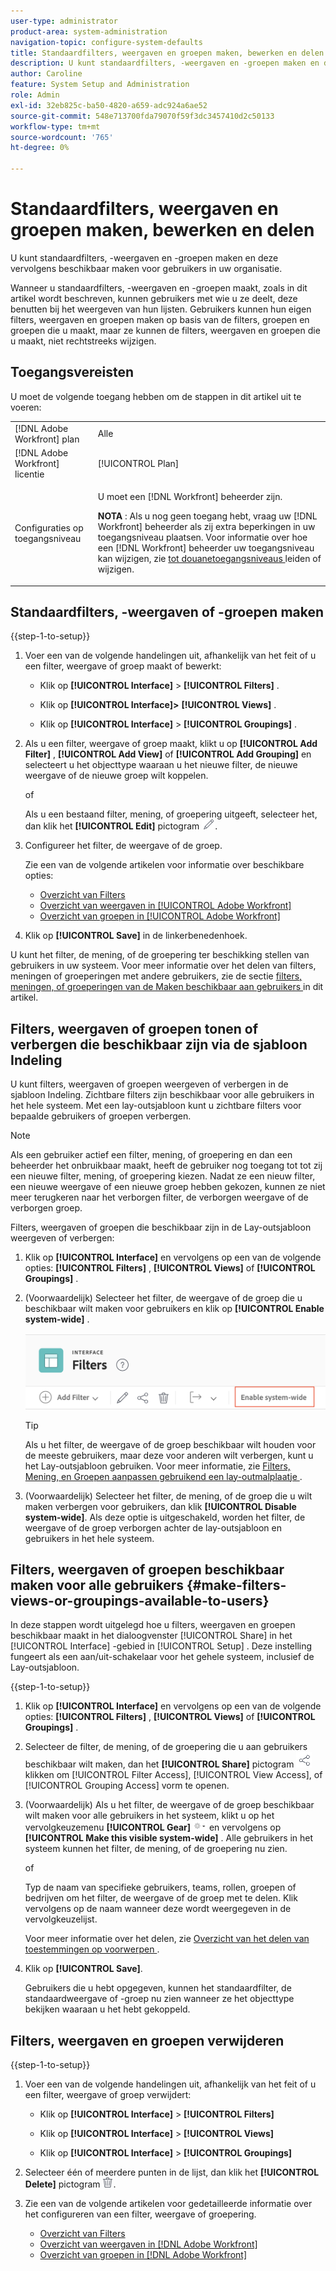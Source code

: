 ```yaml
---
user-type: administrator
product-area: system-administration
navigation-topic: configure-system-defaults
title: Standaardfilters, weergaven en groepen maken, bewerken en delen
description: U kunt standaardfilters, -weergaven en -groepen maken en deze vervolgens beschikbaar maken voor gebruikers in uw organisatie.
author: Caroline
feature: System Setup and Administration
role: Admin
exl-id: 32eb825c-ba50-4820-a659-adc924a6ae52
source-git-commit: 548e713700fda79070f59f3dc3457410d2c50133
workflow-type: tm+mt
source-wordcount: '765'
ht-degree: 0%

---
```


# Standaardfilters, weergaven en groepen maken, bewerken en delen

<!--
<p data-mc-conditions="QuicksilverOrClassic.Draft mode">***DON'T DELETE, DRAFT OR HIDE THIS ARTICLE. IT IS LINKED TO THE PRODUCT, THROUGH THE CONTEXT SENSITIVE HELP LINKS. **</p>
-->

U kunt standaardfilters, -weergaven en -groepen maken en deze vervolgens beschikbaar maken voor gebruikers in uw organisatie.

Wanneer u standaardfilters, -weergaven en -groepen maakt, zoals in dit artikel wordt beschreven, kunnen gebruikers met wie u ze deelt, deze benutten bij het weergeven van hun lijsten. Gebruikers kunnen hun eigen filters, weergaven en groepen maken op basis van de filters, groepen en groepen die u maakt, maar ze kunnen de filters, weergaven en groepen die u maakt, niet rechtstreeks wijzigen.

## Toegangsvereisten

U moet de volgende toegang hebben om de stappen in dit artikel uit te voeren:

<table style="table-layout:auto"> 
 <col> 
 <col> 
 <tbody> 
  <tr> 
   <td role="rowheader">[!DNL Adobe Workfront] plan</td> 
   <td>Alle</td> 
  </tr> 
  <tr> 
   <td role="rowheader">[!DNL Adobe Workfront] licentie</td> 
   <td>[!UICONTROL Plan]</td> 
  </tr> 
  <tr> 
   <td role="rowheader">Configuraties op toegangsniveau</td> 
   <td> <p>U moet een [!DNL Workfront] beheerder zijn.</p> <p><b> NOTA </b>: Als u nog geen toegang hebt, vraag uw [!DNL Workfront] beheerder als zij extra beperkingen in uw toegangsniveau plaatsen. Voor informatie over hoe een [!DNL Workfront] beheerder uw toegangsniveau kan wijzigen, zie <a href="../../../administration-and-setup/add-users/configure-and-grant-access/create-modify-access-levels.md" class="MCXref xref"> tot douanetoegangsniveaus </a> leiden of wijzigen.</p> </td> 
  </tr> 
 </tbody> 
</table>

## Standaardfilters, -weergaven of -groepen maken

{{step-1-to-setup}}

1. Voer een van de volgende handelingen uit, afhankelijk van het feit of u een filter, weergave of groep maakt of bewerkt:

   * Klik op **[!UICONTROL Interface]** > **[!UICONTROL Filters]** .

   * Klik op **[!UICONTROL Interface]>** **[!UICONTROL Views]** .

   * Klik op **[!UICONTROL Interface]** > **[!UICONTROL Groupings]** .

1. Als u een filter, weergave of groep maakt, klikt u op **[!UICONTROL Add Filter]** , **[!UICONTROL Add View]** of **[!UICONTROL Add Grouping]** en selecteert u het objecttype waaraan u het nieuwe filter, de nieuwe weergave of de nieuwe groep wilt koppelen.

   of

   Als u een bestaand filter, mening, of groepering uitgeeft, selecteer het, dan klik het **[!UICONTROL Edit]** pictogram ![ uitgeven pictogram ](assets/edit-icon.png).

1. Configureer het filter, de weergave of de groep.

   Zie een van de volgende artikelen voor informatie over beschikbare opties:

   * [ Overzicht van Filters ](../../../reports-and-dashboards/reports/reporting-elements/filters-overview.md)
   * [ Overzicht van weergaven in [!UICONTROL Adobe Workfront]](../../../reports-and-dashboards/reports/reporting-elements/views-overview.md)
   * [Overzicht van groepen in [!UICONTROL Adobe Workfront]](../../../reports-and-dashboards/reports/reporting-elements/groupings-overview.md)

1. Klik op **[!UICONTROL Save]** in de linkerbenedenhoek.

U kunt het filter, de mening, of de groepering ter beschikking stellen van gebruikers in uw systeem. Voor meer informatie over het delen van filters, meningen of groeperingen met andere gebruikers, zie de sectie [ filters, meningen, of groeperingen van de Maken beschikbaar aan gebruikers ](#make-filters-views-or-groupings-available-to-users) in dit artikel.


## Filters, weergaven of groepen tonen of verbergen die beschikbaar zijn via de sjabloon Indeling

U kunt filters, weergaven of groepen weergeven of verbergen in de sjabloon Indeling. Zichtbare filters zijn beschikbaar voor alle gebruikers in het hele systeem. Met een lay-outsjabloon kunt u zichtbare filters voor bepaalde gebruikers of groepen verbergen.

>[!NOTE]
>
>Als een gebruiker actief een filter, mening, of groepering en dan een beheerder het onbruikbaar maakt, heeft de gebruiker nog toegang tot tot zij een nieuwe filter, mening, of groepering kiezen. Nadat ze een nieuw filter, een nieuwe weergave of een nieuwe groep hebben gekozen, kunnen ze niet meer terugkeren naar het verborgen filter, de verborgen weergave of de verborgen groep.

Filters, weergaven of groepen die beschikbaar zijn in de Lay-outsjabloon weergeven of verbergen:

1. Klik op **[!UICONTROL Interface]** en vervolgens op een van de volgende opties: **[!UICONTROL Filters]** , **[!UICONTROL Views]** of **[!UICONTROL Groupings]** .

1. (Voorwaardelijk) Selecteer het filter, de weergave of de groep die u beschikbaar wilt maken voor gebruikers en klik op **[!UICONTROL Enable system-wide]** .

   ![](assets/enable-system-wide-fvg.png)

   >[!TIP]
   >
   >Als u het filter, de weergave of de groep beschikbaar wilt houden voor de meeste gebruikers, maar deze voor anderen wilt verbergen, kunt u het Lay-outsjabloon gebruiken. Voor meer informatie, zie [ Filters, Mening, en Groepen aanpassen gebruikend een lay-outmalplaatje ](/help/quicksilver/administration-and-setup/customize-workfront/use-layout-templates/customize-fvg-list-controls-layout-template.md).

1. (Voorwaardelijk) Selecteer het filter, de mening, of de groep die u wilt maken verbergen voor gebruikers, dan klik **[!UICONTROL Disable system-wide]**. Als deze optie is uitgeschakeld, worden het filter, de weergave of de groep verborgen achter de lay-outsjabloon en gebruikers in het hele systeem.


## Filters, weergaven of groepen beschikbaar maken voor alle gebruikers {#make-filters-views-or-groupings-available-to-users}

In deze stappen wordt uitgelegd hoe u filters, weergaven en groepen beschikbaar maakt in het dialoogvenster [!UICONTROL Share] in het [!UICONTROL Interface] -gebied in [!UICONTROL Setup] . Deze instelling fungeert als een aan/uit-schakelaar voor het gehele systeem, inclusief de Lay-outsjabloon.

{{step-1-to-setup}}

1. Klik op **[!UICONTROL Interface]** en vervolgens op een van de volgende opties: **[!UICONTROL Filters]** , **[!UICONTROL Views]** of **[!UICONTROL Groupings]** .

1. Selecteer de filter, de mening, of de groepering die u aan gebruikers beschikbaar wilt maken, dan het **[!UICONTROL Share]** pictogram ![ pictogram van het Aandeel ](assets/share-icon.png) klikken om [!UICONTROL Filter Access], [!UICONTROL View Access], of [!UICONTROL Grouping Access] vorm te openen.
1. (Voorwaardelijk) Als u het filter, de weergave of de groep beschikbaar wilt maken voor alle gebruikers in het systeem, klikt u op het vervolgkeuzemenu **[!UICONTROL Gear]** ![](assets/gear-menu-for-sharing-items.png) en vervolgens op **[!UICONTROL Make this visible system-wide]** . Alle gebruikers in het systeem kunnen het filter, de mening, of de groepering nu zien.

   of

   Typ de naam van specifieke gebruikers, teams, rollen, groepen of bedrijven om het filter, de weergave of de groep met te delen. Klik vervolgens op de naam wanneer deze wordt weergegeven in de vervolgkeuzelijst.

   Voor meer informatie over het delen, zie [ Overzicht van het delen van toestemmingen op voorwerpen ](../../../workfront-basics/grant-and-request-access-to-objects/sharing-permissions-on-objects-overview.md).

1. Klik op **[!UICONTROL Save]**.

   Gebruikers die u hebt opgegeven, kunnen het standaardfilter, de standaardweergave of -groep nu zien wanneer ze het objecttype bekijken waaraan u het hebt gekoppeld.

## Filters, weergaven en groepen verwijderen

{{step-1-to-setup}}

1. Voer een van de volgende handelingen uit, afhankelijk van het feit of u een filter, weergave of groep verwijdert:

   * Klik op **[!UICONTROL Interface]** > **[!UICONTROL Filters]**

   * Klik op **[!UICONTROL Interface]** > **[!UICONTROL Views]**

   * Klik op **[!UICONTROL Interface]** > **[!UICONTROL Groupings]**

1. Selecteer één of meerdere punten in de lijst, dan klik het **[!UICONTROL Delete]** pictogram ![ pictogram van de Schrapping ](assets/delete.png).
1. Zie een van de volgende artikelen voor gedetailleerde informatie over het configureren van een filter, weergave of groepering.

   * [ Overzicht van Filters ](../../../reports-and-dashboards/reports/reporting-elements/filters-overview.md)
   * [Overzicht van weergaven in  [!DNL Adobe Workfront]](../../../reports-and-dashboards/reports/reporting-elements/views-overview.md)
   * [Overzicht van groepen in  [!DNL Adobe Workfront]](../../../reports-and-dashboards/reports/reporting-elements/groupings-overview.md)
